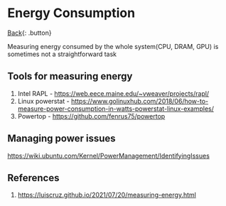 # Energy Consumption

[Back](../index.md#unix){: .button}

Measuring energy consumed by the whole system(CPU, DRAM, GPU) is sometimes not a straightforward task

## Tools for measuring energy

1. Intel RAPL - https://web.eece.maine.edu/~vweaver/projects/rapl/
2. Linux powerstat - https://www.golinuxhub.com/2018/06/how-to-measure-power-consumption-in-watts-powerstat-linux-examples/
3. Powertop - https://github.com/fenrus75/powertop

## Managing power issues

https://wiki.ubuntu.com/Kernel/PowerManagement/IdentifyingIssues


## References

1. https://luiscruz.github.io/2021/07/20/measuring-energy.html

